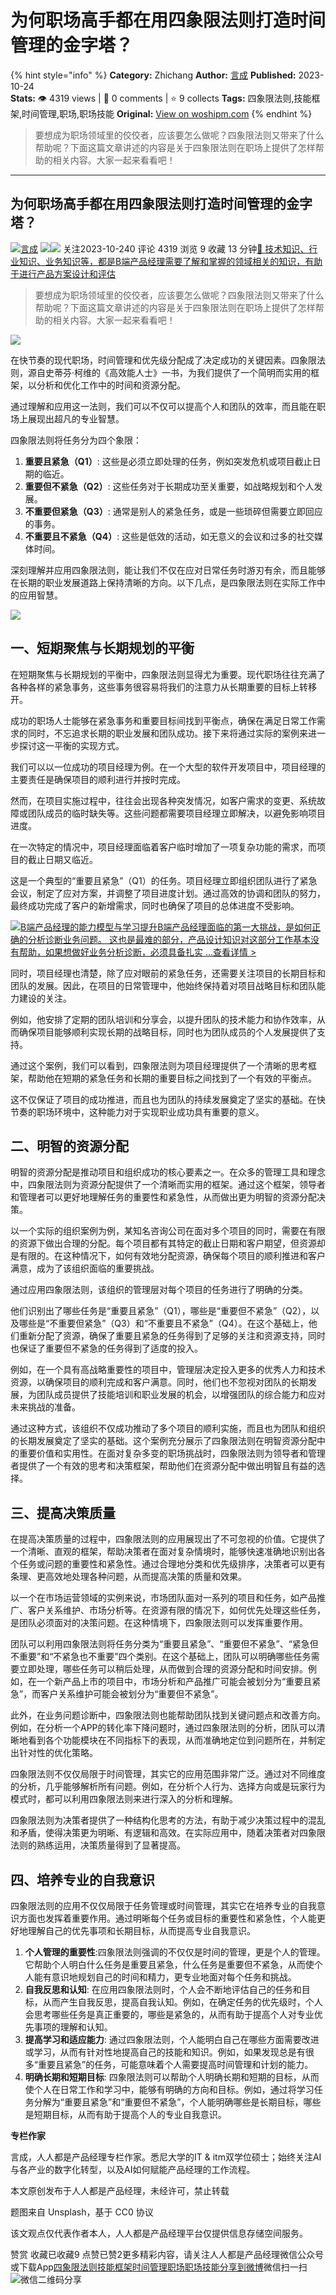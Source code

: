 # 为何职场高手都在用四象限法则打造时间管理的金字塔？
{% hint style="info" %}
**Category:** Zhichang
**Author:** [言成](https://www.woshipm.com/u/1537295)
**Published:** 2023-10-24  
**Stats:** 👁️ 4319 views | 💬 0 comments | ⭐ 9 collects
**Tags:** 四象限法则,技能框架,时间管理,职场,职场技能
**Original:** [View on woshipm.com](https://www.woshipm.com/zhichang/5925671.html)
{% endhint %}
> 要想成为职场领域里的佼佼者，应该要怎么做呢？四象限法则又带来了什么帮助呢？下面这篇文章讲述的内容是关于四象限法则在职场上提供了怎样帮助的相关内容。大家一起来看看吧！

---

## 为何职场高手都在用四象限法则打造时间管理的金字塔？

[![](https://static.woshipm.com/passport_avatar_wx_20230909142231_3952.jpg?imageView2/1/w/72/h/72/q/100)](https://www.woshipm.com/u/1537295)[言成](https://www.woshipm.com/u/1537295) ![](https://static.woshipm.com/tag/1121_1@2x.png)![](https://static.woshipm.com/tag/2205_1@2x.png) 关注2023-10-240 评论 4319 浏览 9 收藏 13 分钟[🔗 技术知识、行业知识、业务知识等，都是B端产品经理需要了解和掌握的领域相关的知识，有助于进行产品方案设计和评估](https://ke.qidianla.com/courses/bcpm)

> 要想成为职场领域里的佼佼者，应该要怎么做呢？四象限法则又带来了什么帮助呢？下面这篇文章讲述的内容是关于四象限法则在职场上提供了怎样帮助的相关内容。大家一起来看看吧！

![](https://image.woshipm.com/2023/05/06/13de7bd2-ec02-11ed-bbb6-00163e0b5ff3.jpg)

在快节奏的现代职场，时间管理和优先级分配成了决定成功的关键因素。四象限法则，源自史蒂芬·柯维的《高效能人士》一书，为我们提供了一个简明而实用的框架，以分析和优化工作中的时间和资源分配。

通过理解和应用这一法则，我们可以不仅可以提高个人和团队的效率，而且能在职场上展现出超凡的专业智慧。

四象限法则将任务分为四个象限：

1.  **重要且紧急（Q1）**: 这些是必须立即处理的任务，例如突发危机或项目截止日期的临近。
2.  **重要但不紧急（Q2）**: 这些任务对于长期成功至关重要，如战略规划和个人发展。
3.  **不重要但紧急（Q3）**: 通常是别人的紧急任务，或是一些琐碎但需要立即回应的事务。
4.  **不重要且不紧急（Q4）**: 这些是低效的活动，如无意义的会议和过多的社交媒体时间。

深刻理解并应用四象限法则，能让我们不仅在应对日常任务时游刃有余，而且能够在长期的职业发展道路上保持清晰的方向。以下几点，是四象限法则在实际工作中的应用智慧。

![](https://image.woshipm.com/2023/10/23/df880458-7143-11ee-836d-00163e0b5ff3.png)

## 一、短期聚焦与长期规划的平衡

在短期聚焦与长期规划的平衡中，四象限法则显得尤为重要。现代职场往往充满了各种各样的紧急事务，这些事务很容易将我们的注意力从长期重要的目标上转移开。

成功的职场人士能够在紧急事务和重要目标间找到平衡点，确保在满足日常工作需求的同时，不忘追求长期的职业发展和团队成功。接下来将通过实际的案例来进一步探讨这一平衡的实现方式。

我们可以以一位成功的项目经理为例。在一个大型的软件开发项目中，项目经理的主要责任是确保项目的顺利进行并按时完成。

然而，在项目实施过程中，往往会出现各种突发情况，如客户需求的变更、系统故障或团队成员的临时缺失等。这些问题都需要项目经理立即解决，以避免影响项目进度。

在一次特定的情况中，项目经理面临着客户临时增加了一项复杂功能的需求，而项目的截止日期又临近。

这是一个典型的“重要且紧急”（Q1）的任务。项目经理立即组织团队进行了紧急会议，制定了应对方案，并调整了项目进度计划。通过高效的协调和团队的努力，最终成功完成了客户的新增需求，同时也确保了项目的总体进度不受影响。

[![](https://image.woshipm.com/2023/08/02/1554eea8-30e3-11ee-88e7-00163e0b5ff3.png)B端产品经理的能力模型与学习提升B端产品经理面临的第一大挑战，是如何正确的分析诊断业务问题。 这也是最难的部分，产品设计知识对这部分工作基本没有帮助，如果想做好业务分析诊断，必须具备扎实 ...查看详情 >](https://ke.qidianla.com/courses/bcpm)

同时，项目经理也清楚，除了应对眼前的紧急任务，还需要关注项目的长期目标和团队的发展。因此，在项目的日常管理中，他始终保持着对项目战略目标和团队能力建设的关注。

例如，他安排了定期的团队培训和分享会，以提升团队的技术能力和协作效率，从而确保项目能够顺利实现长期的战略目标，同时也为团队成员的个人发展提供了支持。

通过这个案例，我们可以看到，四象限法则为项目经理提供了一个清晰的思考框架，帮助他在短期的紧急任务和长期的重要目标之间找到了一个有效的平衡点。

这不仅保证了项目的成功推进，而且也为团队的持续发展奠定了坚实的基础。在快节奏的职场环境中，这种能力对于实现职业成功具有重要的意义。

## 二、明智的资源分配

明智的资源分配是推动项目和组织成功的核心要素之一。在众多的管理工具和理念中，四象限法则为资源分配提供了一个清晰而实用的框架。通过这个框架，领导者和管理者可以更好地理解任务的重要性和紧急性，从而做出更为明智的资源分配决策。

以一个实际的组织案例为例，某知名咨询公司在面对多个项目的同时，需要在有限的资源下做出合理的分配。每个项目都有其特定的截止日期和客户期望，但资源却是有限的。在这种情况下，如何有效地分配资源，确保每个项目的顺利推进和客户满意，成为了该组织面临的重要挑战。

通过应用四象限法则，该组织的管理层对每个项目的任务进行了明确的分类。

他们识别出了哪些任务是“重要且紧急”（Q1），哪些是“重要但不紧急”（Q2），以及哪些是“不重要但紧急”（Q3）和“不重要且不紧急”（Q4）。在这个基础上，他们重新分配了资源，确保了重要且紧急的任务得到了足够的关注和资源支持，同时也保证了重要但不紧急的任务得到了适度的投入。

例如，在一个具有高战略重要性的项目中，管理层决定投入更多的优秀人力和技术资源，以确保项目的顺利完成和客户满意。同时，他们也不忽视对团队的长期发展，为团队成员提供了技能培训和职业发展的机会，以增强团队的综合能力和应对未来挑战的准备。

通过这种方式，该组织不仅成功推动了多个项目的顺利实施，而且也为团队和组织的长期发展奠定了坚实的基础。这个案例充分展示了四象限法则在明智资源分配中的重要价值和实用性。在面对复杂多变的职场挑战时，四象限法则为领导者和管理者提供了一个有效的思考和决策框架，帮助他们在资源分配中做出明智且有益的选择。

## 三、提高决策质量

在提高决策质量的过程中，四象限法则的应用展现出了不可忽视的价值。它提供了一个清晰、直观的框架，帮助决策者在面对复杂情境时，能够快速准确地识别出各个任务或问题的重要性和紧急性。通过合理地分类和优先级排序，决策者可以更有条理、更高效地处理各种问题，从而提高决策的质量和效果。

以一个在市场运营领域的实例来说，市场团队面对一系列的项目和任务，如产品推广、客户关系维护、市场分析等。在资源有限的情况下，如何优先处理这些任务，是团队必须面对的决策问题。在这种情境下，四象限法则可以发挥重要作用。

团队可以利用四象限法则将任务分类为“重要且紧急”、“重要但不紧急”、“紧急但不重要”和“不紧急也不重要”四个类别。在这个基础上，团队可以明确哪些任务需要立即处理，哪些任务可以稍后处理，从而做到合理的资源分配和时间安排。例如，在一个新产品上市的项目中，市场分析和产品推广可能会被划分为“重要且紧急”，而客户关系维护可能会被划分为“重要但不紧急”。

此外，在业务问题诊断中，四象限法则也能帮助团队找到关键问题点和改善方向。例如，在分析一个APP的转化率下降问题时，通过四象限法则的分析，团队可以清晰地看到各个功能模块在不同指标下的表现，从而准确地定位到问题所在，并制定出针对性的优化策略。

四象限法则不仅仅局限于时间管理，其实它的应用范围非常广泛。通过对不同维度的分析，几乎能够解析所有问题。例如，在分析个人行为、选择方向或是玩家行为模式时，都可以利用四象限法则来进行深入的分析和理解。

四象限法则为决策者提供了一种结构化思考的方法，有助于减少决策过程中的混乱和矛盾，使得决策更为明晰、有逻辑和高效。在实际应用中，随着决策者对四象限法则的熟练运用，决策质量得到了显著提高。

## 四、培养专业的自我意识

四象限法则的应用不仅仅局限于任务管理或时间管理，其实它在培养专业的自我意识方面也发挥着重要作用。通过明晰每个任务或目标的重要性和紧急性，个人能更好地理解自己的优先事项和长期目标，从而提高专业自我意识。

1.  **个人管理的重要性**:四象限法则强调的不仅仅是时间的管理，更是个人的管理。它帮助个人明白什么任务是重要且紧急，什么任务是重要但不紧急，从而使个人能有意识地规划自己的时间和精力，更专业地面对每个任务和挑战。
2.  **自我反思和认知**: 在应用四象限法则时，个人会不断地评估自己的任务和目标，从而产生自我反思，提高自我认知。例如，在确定任务的优先级时，个人会思考哪些任务是真正重要的，哪些是紧急的，从而有助于提高个人对专业优先事项的理解和认知。
3.  **提高学习和适应能力**: 通过四象限法则，个人能明白自己在哪些方面需要改进或学习，从而有针对性地提高自己的技能和知识。例如，如果发现总是有很多“重要且紧急”的任务，可能意味着个人需要提高时间管理和计划的能力。
4.  **明确长期和短期目标**: 四象限法则可以帮助个人明确长期和短期的目标，从而使个人在日常工作和学习中，能够有明确的方向和目标。例如，通过将学习任务分解为“重要且紧急”和“重要但不紧急”，个人能明确哪些是长期目标，哪些是短期目标，从而有助于提高个人的专业自我意识。

**专栏作家**

言成，人人都是产品经理专栏作家。悉尼大学的IT & itm双学位硕士；始终关注AI与各产业的数字化转型，以及AI如何赋能产品经理的工作流程。

本文原创发布于人人都是产品经理，未经许可，禁止转载

题图来自 Unsplash，基于 CC0 协议

该文观点仅代表作者本人，人人都是产品经理平台仅提供信息存储空间服务。

赞赏 收藏已收藏9 点赞已赞2更多精彩内容，请关注人人都是产品经理微信公众号或下载App[四象限法则](https://www.woshipm.com/tag/%e5%9b%9b%e8%b1%a1%e9%99%90%e6%b3%95%e5%88%99)[技能框架](https://www.woshipm.com/tag/%e6%8a%80%e8%83%bd%e6%a1%86%e6%9e%b6)[时间管理](https://www.woshipm.com/tag/%e6%97%b6%e9%97%b4%e7%ae%a1%e7%90%86)[职场](https://www.woshipm.com/tag/%e8%81%8c%e5%9c%ba)[职场技能](https://www.woshipm.com/tag/%e8%81%8c%e5%9c%ba%e6%8a%80%e8%83%bd)[分享到微博](https://service.weibo.com/share/share.php?appkey=2775287854&title=为何职场高手都在用四象限法则打造时间管理的金字塔？&url=https://www.woshipm.com/zhichang/5925671.html&pic=https://image.woshipm.com/2023/05/06/13de7bd2-ec02-11ed-bbb6-00163e0b5ff3.jpg)微信扫一扫![微信二维码](https://api.pwmqr.com/qrcode/create/?url=https://www.woshipm.com/zhichang/5925671.html)分享
